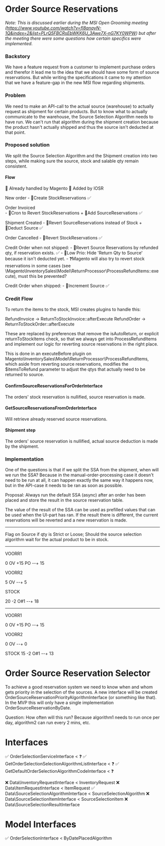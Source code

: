 # Order Source Reservations

_Note: This is discussed earlier during the MSI Open Grooming meeting
(https://www.youtube.com/watch?v=fl8anqyN-1Q&index=2&list=PLrQ5FBCRsEbWKK6U_3Awe7X-nG7KY0WPW) but after the meeting
there were some questions how certain specifics were implemented._

### Backstory
We have a feature request from a customer to implement purchase orders and therefor it lead me to the idea that we
should have some form of source reservations. But while writing the specifications it came to my attention that we have
a feature-gap in the new MSI flow regarding shipments.

### Problem
We need to make an API-call to the actual source (warehouse) to actually request as shipment for certain products. But
to know what to actually communicate to the warehouse, the Source Selection Algorithm needs to have run. We can't run
that algorithm during the shipment creation because the product hasn't actually shipped and thus the source isn't
deducted at that point.


### Proposed solution
We split the Source Selection Algorithm and the Shipment creation into two steps, while making sure the source, stock
and salable qty remain consistent.

#### Flow

🔸 Already handled by Magento
🔹 Added by IOSR

New order
    - 🔸Create StockReservations ✅

Order Invoiced  
    - 🔹Cron to Revert StockReservations + 🔹Add SourceReservations ✅

Shipment Created
    - 🔹Revert SourceReservations instead of Stock + 🔸Deduct Source ✅

Order Cancelled
    - 🔸Revert StockReservations ✅

Credit Order when not shipped:
    - 🔹Revert Source Reservations by refunded qty, if reservation exists. ✅
    - 🔹Low Prio: Hide 'Return Qty to Source' because it isn't deducted yet.
    - ❓Magento will also try to revert stock reservations in some cases (see
        \Magento\InventorySales\Model\ReturnProcessor\ProcessRefundItems::execute), must this be prevented?

Credit Order when shipped:
    - 🔸Increment Source ✅


### Credit Flow

To return the items to the stock, MSI creates plugins to handle this:

RefundInvoice -> ReturnToStockInvoice::afterExecute
RefundOrder -> ReturnToStockOrder::afterExecute

These are replaced by preferences that remove the isAutoReturn, or explicit returnToStockItems check, so that we always
get into ProcessRefundItems and implement our logic for reverting source reservations in the right place.

This is done in an executeBefore plugin on Magento\InventorySales\Model\ReturnProcessor\ProcessRefundItems, which aside
from reverting source reservations, modifies the $itemsToRefund parameter to adjust the qtys that actually need to be
returned to source. 

#### ConfirmSourceReservationsForOrderInterface
The orders' stock reservation is nullified, source reservation is made.

#### GetSourceReservationsFromOrderInterface
Will retrieve already reserved source reservations.


#### Shipment step
The orders' source reservation is nullified, actual source deduction is made by the shipment.

### Implementation
One of the questions is that if we split the SSA from the shipment, when will we run the SSA? Because in the
manual-order-processing case it doesn't need to be run at all, it can happen exactly the same way it happens now, but
in the API-case it needs to be ran as soon as possible.

Proposal: Always run the default SSA (async) after an order has been placed and store the result in the source
reservation table.

The value of the result of the SSA can be used as prefilled values that can be used when the UI-part has ran. If the
result there is different, the current reservations will be reverted and a new reservation is made.


---

Flag on Source if qty is Strict or Loose;
Should the source selection algorithm wait for the actual product to be in stock.

---


VOORR1

0 OV
+15 PO
--+
15

VOORR2

5 OV
--+
5

STOCK

20
-2 O#1
--+
18

-----


VOORR1

0 OV
+15 PO
--+
15

VOORR2

0 OV
--+
0

STOCK
15
-2 O#1
--+
13


# Order Source Reservation Selector

To achieve a good reservation system we need to know when and whom gets priority in the selection of the sources. A new
interface will be created OrderSourceReservationPriorityAlgorithmInterface (or something like that). In the MVP this
will only have a single implementation OrderSourceReservationByDate.

Question: How often will this run? Because algorithm1 needs to run once per day, algorithm2 can run every 2 mins, etc.


# Interfaces

✅ OrderSelectionServiceInterface < ❓
✅ GetOrderSelectionSelectionAlgorithmListInterface < ❓
✅ GetDefaultOrderSelectionAlgorithmCodeInterface < ❓

❌ Data\InventoryRequestInterface < InventoryRequest
❌ Data\ItemRequestInterface < ItemRequest
✅ Data\SourceSelectionAlgorithmInterface < SourceSelectionAlgorithm
❌ Data\SourceSelectionItemInterface < SourceSelectionItem
❌ Data\SourceSelectionResultInterface

# Model Interfaces
✅ OrderSelectionInterface < ByDatePlacedAlgorithm



